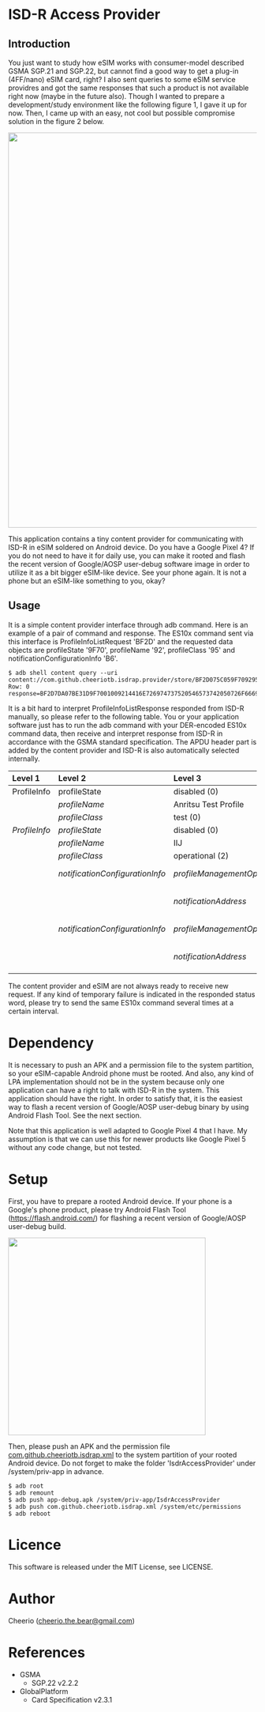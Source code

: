 # ISD-R Access Provider
## Introduction

You just want to study how eSIM works with consumer-model described GSMA SGP.21 and SGP.22, but cannot find a good way to get a plug-in (4FF/nano) eSIM card, right? I also sent queries to some eSIM service providres and got the same responses that such a product is not available right now (maybe in the future also). Though I wanted to prepare a development/study environment like the following figure 1, I gave it up for now. Then, I came up with an easy, not cool but possible compromise solution in the figure 2 below.

<img src="https://user-images.githubusercontent.com/44401044/105844907-4c93ba00-601d-11eb-8b8d-b81e9e95e14c.png" width="800">

This application contains a tiny content provider for communicating with ISD-R in eSIM soldered on Android device. Do you have a Google Pixel 4? If you do not need to have it for daily use, you can make it rooted and flash the recent version of Google/AOSP user-debug software image in order to utilize it as a bit bigger eSIM-like device. See your phone again. It is not a phone but an eSIM-like something to you, okay?

## Usage

It is a simple content provider interface through adb command. Here is an example of a pair of command and response. The ES10x command sent via this interface is ProfileInfoListRequest 'BF2D' and the requested data objects are profileState '9F70', profileName '92', profileClass '95' and notificationConfigurationInfo 'B6'.

```
$ adb shell content query --uri content://com.github.cheeriotb.isdrap.provider/store/BF2D075C059F709295B6
Row: 0 response=BF2D7DA07BE31D9F7001009214416E726974737520546573742050726F66696C65950100E35A9F700100920349494A950102B64C302480020410811E534D2D56342D3033332D412D47544D2E50522E474F2D4553494D2E434F4D302480020780811E534D2D56342D3033332D412D47544D2E50522E474F2D4553494D2E434F4D9000
```

It is a bit hard to interpret ProfileInfoListResponse responded from ISD-R manually, so please refer to the following table. You or your application software just has to run the adb command with your DER-encoded ES10x command data, then receive and interpret response from ISD-R in accordance with the GSMA standard specification. The APDU header part is added by the content provider and ISD-R is also automatically selected internally.

|Level 1|Level 2|Level 3|Level 4|
|:---|:---|:---|:---|
|ProfileInfo|profileState|disabled (0)||
||*profileName*|Anritsu Test Profile||
||*profileClass*|test (0)||
|*ProfileInfo*|*profileState*|disabled (0)||
||*profileName*|IIJ||
||*profileClass*|operational (2)||
||*notificationConfigurationInfo*|*profileManagementOperation*|notificationDelete (3)|
|||*notificationAddress*|SM-V4-033-A-GTM.PR.GO-ESIM.COM|
||*notificationConfigurationInfo*|*profileManagementOperation*|notificationInstall (0)|
|||*notificationAddress*|SM-V4-033-A-GTM.PR.GO-ESIM.COM|

The content provider and eSIM are not always ready to receive new request. If any kind of temporary failure is indicated in the responded status word, please try to send the same ES10x command several times at a certain interval.

# Dependency

It is necessary to push an APK and a permission file to the system partition, so your eSIM-capable Android phone must be rooted. And also, any kind of LPA implementation should not be in the system because only one application can have a right to talk with ISD-R in the system. This application should have the right. In order to satisfy that, it is the easiest way to flash a recent version of Google/AOSP user-debug binary by using Android Flash Tool. See the next section.

Note that this application is well adapted to Google Pixel 4 that I have. My assumption is that we can use this for newer products like Google Pixel 5 without any code change, but not tested.

# Setup

First, you have to prepare a rooted Android device. If your phone is a Google's phone product, please try Android Flash Tool (https://flash.android.com/) for flashing a recent version of Google/AOSP user-debug build.

<img src="https://user-images.githubusercontent.com/44401044/105844927-55848b80-601d-11eb-97c3-aed50fe61fdd.png" width="400">

Then, please push an APK and the permission file [com.github.cheeriotb.isdrap.xml](app/src/misc/com.github.cheeriotb.isdrap.xml) to the system partition of your rooted Android device. Do not forget to make the folder 'IsdrAccessProvider' under /system/priv-app in advance.

```
$ adb root
$ adb remount
$ adb push app-debug.apk /system/priv-app/IsdrAccessProvider
$ adb push com.github.cheeriotb.isdrap.xml /system/etc/permissions
$ adb reboot
```

# Licence

This software is released under the MIT License, see LICENSE.

# Author

Cheerio (cheerio.the.bear@gmail.com)

# References

* GSMA
    * SGP.22 v2.2.2
* GlobalPlatform
    * Card Specification v2.3.1
